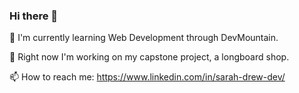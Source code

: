 ### Hi there 👋

🌱 I'm currently learning Web Development through DevMountain.

🔭 Right now I'm working on my capstone project, a longboard shop.


📫 How to reach me: https://www.linkedin.com/in/sarah-drew-dev/
